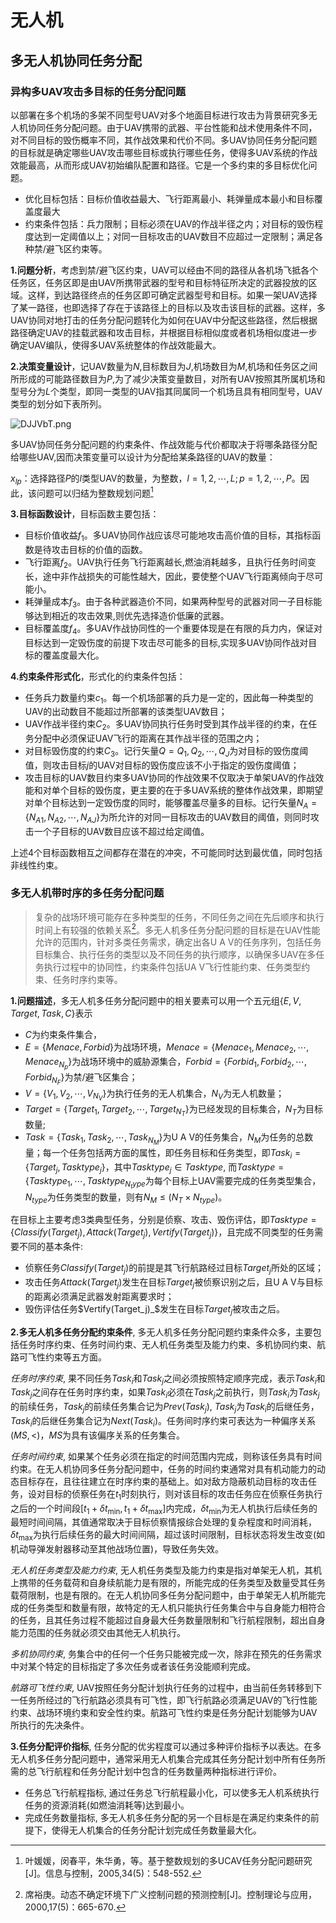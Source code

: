 # 无人机

## 多无人机协同任务分配

### 异构多UAV攻击多目标的任务分配问题

以部署在多个机场的多架不同型号UAV对多个地面目标进行攻击为背景研究多无人机协同任务分配问题。由于UAV携带的武器、平台性能和战术使用条件不同，对不同目标的毁伤概率不同，其作战效果和代价不同。多UAV协同任务分配问题的目标就是确定哪些UAV攻击哪些目标或执行哪些任务，使得多UAV系统的作战效能最高，从而形成UAV初始编队配置和路径。它是一个多约束的多目标优化问题。

- 优化目标包括：目标价值收益最大、飞行距离最小、耗弹量成本最小和目标覆盖度最大
- 约束条件包括：兵力限制；目标必须在UAV的作战半径之内；对目标的毁伤程度达到一定阈值以上；对同一目标攻击的UAV数目不应超过一定限制；满足各种禁/避飞区约束等。

**1.问题分析**，考虑到禁/避飞区约束，UAV可以经由不同的路径从各机场飞抵各个任务区，任务区即是由UAV所携带武器的型号和目标特征所决定的武器投放的区域。这样，到达路径终点的任务区即可确定武器型号和目标。如果一架UAV选择了某一路径，也即选择了存在于该路径上的目标以及攻击该目标的武器。这样，多UAV协同对地打击的任务分配问题转化为如何在UAV中分配这些路径，然后根据路径确定UAV的挂载武器和攻击目标，并根据目标相似度或者机场相似度进一步确定UAV编队，使得多UAV系统整体的作战效能最大。

**2.决策变量设计**，记UAV数量为$N$,目标数目为$J$,机场数目为$M$,机场和任务区之间所形成的可能路径数目为$P$,为了减少决策变量数目，对所有UAV按照其所属机场和型号分为$L$个类型，即同一类型的UAV指其同属同一个机场且具有相同型号，UAV类型的划分如下表所列。

![DJJVbT.png](https://s3.ax1x.com/2020/11/23/DJJVbT.png)

多UAV协同任务分配问题的约束条件、作战效能与代价都取决于将哪条路径分配给哪些UAV,因而决策变量可以设计为分配给某条路径的UAV的数量：

$x_{lp}$：选择路径$P$的$l$类型UAV的数量，为整数，$l=1,2, \cdots, L; p=1,2,\cdots,P$。因此，该问题可以归结为整数规划问题[^1]

[^1]:叶媛媛，闵春平，朱华勇，等。基于整数规划的多UCAV任务分配问题研究[J]。信息与控制，2005,34(5)：548-552.

**3.目标函数设计**，目标函数主要包括：

- 目标价值收益$f_1$。多UAV协同作战应该尽可能地攻击高价值的目标，其指标函数是待攻击目标的价值的函数。
- 飞行距离$f_2$。UAV执行任务飞行距离越长,燃油消耗越多，且执行任务时间变长，途中非作战损失的可能性越大，因此，要使整个UAV飞行距离倾向于尽可能小。
- 耗弹量成本$f_3$。由于各种武器造价不同，如果两种型号的武器对同一子目标能够达到相近的攻击效果,则优先选择造价低廉的武器。
- 目标覆盖度$f_4$。多UAV作战协同性的一个重要体现是在有限的兵力内，保证对目标达到一定毁伤度的前提下攻击尽可能多的目标,实现多UAV协同作战对目标的覆盖度最大化。

**4.约束条件形式化**，形式化的约束条件包括：

- 任务兵力数量约束$c_1$。每一个机场部署的兵力是一定的，因此每一种类型的UAV的出动数目不能超过所部署的该类型UAV数目；
- UAV作战半径约束$C_2$。多UAV协同执行任务时受到其作战半径的约束，在任务分配中必须保证UAV飞行的距离在其作战半径的范围之内；
- 对目标毁伤度的约束$C_3$。记行矢量$Q={Q_1,Q_2,\cdots,Q_J}$为对目标的毁伤度阈值，则攻击目标$j$的UAV对目标的毁伤度应该不小于指定的毁伤度阈值；
- 攻击目标的UAV数目约束多UAV协同的作战效果不仅取决于单架UAV的作战效能和对单个目标的毁伤度，更主要的在于多UAV系统的整体作战效果，即期望对单个目标达到一定毁伤度的同时，能够覆盖尽量多的目标。记行矢量$N_A=\{N_{A1}, N_{A2}, \cdots, N_{AJ}\}$为所允许的对同一目标攻击的UAV数目的阈值，则同时攻击一个子目标的UAV数目应该不超过给定阈值。

上述4个目标函数相互之间都存在潜在的冲突，不可能同时达到最优值，同时包括非线性约束。

### 多无人机带时序的多任务分配问题

> 复杂的战场环境可能存在多种类型的任务，不同任务之间在先后顺序和执行时间上有较强的依赖关系[^2]。多无人机多任务分配问题的目标是在UAV性能允许的范围内，针对多类任务需求，确定出各U A V的任务序列，包括任务目标集合、执行任务的类型以及不同任务的执行顺序，以确保多UAV在多任务执行过程中的协同性，约束条件包括UA V飞行性能约束、任务类型约束、任务时序约束等。

[^2]:席裕庚。动态不确定环境下广义控制问题的预测控制[J]。控制理论与应用，2000,17(5)：665-670.

**1.问题描述**，多无人机多任务分配问题中的相关要素可以用一个五元组$\{ E, V, Target, Task, C \}$表示

- $C$为约束条件集合，
- $E=\{ Menace, Forbid \}$为战场环境，$Menace=\{ Menace_1, Menace_2, \cdots, Menace_{N_p} \}$为战场环境中的威胁源集合，$Forbid=\{ Forbid_1, Forbid_2, \cdots, Forbid_{N_F} \}$为禁/避飞区集合；
- $V=\{ V_1, V_2, \cdots, V_{N_V} \}$为执行任务的无人机集合，$N_V$为无人机数量；
- $Target=\{ Target_1, Target_2, \cdots, Target_{N_T} \}$为已经发现的目标集合，$N_T$为目标数量;
- $Task=\{ Task_1, Task_2, \cdots, Task_{N_M} \}$为U A V的任务集合，$N_M$为任务的总数量；每一个任务包括两方面的属性，即任务目标和任务类型，即$Task_i=\{Target_j, Tasktype_j \}$，其中$Tasktype_j \in Tasktype$, 而$Tasktype=\{Tasktype_1,\cdots, Tasktype_{N_type}$为每个目标上UAV需要完成的任务类型集合，$N_{type}$为任务类型的数量，则有$N_M \le (N_T \times N_{type})$。

在目标上主要考虑3类典型任务，分别是侦察、攻击、毁伤评估，即$Tasktype=\{ Classify(Target_j), Attack(Target_j), Vertify(Target_j) \}$，且完成不同类型的任务需要不同的基本条件: 
- 侦察任务$Classify(Target_j)$的前提是其飞行航路经过目标$Target_j$所处的区域；
- 攻击任务$Attack(Target_j)$发生在目标$Target_j$被侦察识别之后，且U A V与目标的距离必须满足武器发射距离要求时；
- 毁伤评估任务$Vertify(Target_j)_$发生在目标$Target_j$被攻击之后。

**2.多无人机多任务分配约束条件**, 多无人机多任务分配问题约束条件众多，主要包括任务时序约束、任务时间约束、无人机任务类型及能力约束、多机协同约束、航路可飞性约束等五方面。

*任务时序约束*, 果不同任务$Task_i$和$Task_j$之间必须按照特定顺序完成，表示$Task_i$和$Task_j$之间存在任务时序约束，如果$Task_i$必须在$Task_j$之前执行，则$Task_i$为$Task_j$的前续任务，$Task_j$的前续任务集合记为$Prev(Task_j)$, $Task_j$为$Task_i$的后继任务，$Task_i$的后继任务集合记为$Next(Task_i)$。任务间时序约束可表达为一种偏序关系$(MS,<)$，$MS$为具有该偏序关系的任务集合。

*任务时间约束*, 如果某个任务必须在指定的时间范围内完成，则称该任务具有时间约束。在无人机协同多任务分配问题中，任务的时间约束通常对具有机动能力的动态目标存在，且往往建立在时序约束的基础上。如对敌方隐蔽机动目标的攻击任务，设对目标的侦察任务在$t_1$时刻执行，则对该目标的攻击任务应在侦察任务执行之后的一个时间段$[t_1+\delta t_{\min}, t_1+\delta t_{\max}]$内完成，$\delta t_{\min}$为无人机执行后续任务的最短时间间隔，其值通常取决于目标侦察情报综合处理的复杂程度和时间消耗，$\delta t_{\max}$为执行后续任务的最大时间间隔，超过该时间限制，目标状态将发生改变(如机动导弹发射器移动至其他战场位置)，导致任务失效。

*无人机任务类型及能力约束*, 无人机任务类型及能力约束是指对单架无人机，其机上携带的任务载荷和自身续航能力是有限的，所能完成的任务类型及数量受其任务载荷限制，也是有限的。在无人机协同多任务分配问题中，由于单架无人机所能完成的任务类型和数量有限，故特定的无人机只能执行任务集合中与自身能力相符合的任务，且其任务过程不能超过自身最大任务数量限制和飞行航程限制，超出自身能力范围的任务就必须交由其他无人机执行。

*多机协同约束*, 务集合中的任何一个任务只能被完成一次，除非在预先的任务需求中对某个特定的目标指定了多次任务或者该任务没能顺利完成。

*航路可飞性约束*, UAV按照任务分配计划执行任务的过程中，由当前任务转移到下一任务所经过的飞行航路必须具有可飞性，即飞行航路必须满足UAV的飞行性能约束、战场环境约束和安全性约束。航路可飞性约束是任务分配计划能够为UAV所执行的先决条件。

**3.任务分配评价指标**, 任务分配的优劣程度可以通过多种评价指标予以表达。在多无人机多任务分配问题中，通常采用无人机集合完成其任务分配计划中所有任务所需的总飞行航程和任务分配计划中包含的任务数量两种指标进行评价。

- 任务总飞行航程指标, 通过任务总飞行航程最小化，可以使多无人机系统执行任务的资源消耗(如燃油消耗等)达到最小。
- 完成任务数量指标, 多无人机多任务分配的另一个目标是在满足约束条件的前提下，使得无人机集合的任务分配计划完成任务数量最大化。